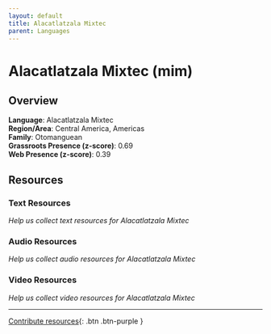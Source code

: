 ```yaml
---
layout: default
title: Alacatlatzala Mixtec
parent: Languages
---
```


# Alacatlatzala Mixtec (mim)

## Overview

**Language**: Alacatlatzala Mixtec  
**Region/Area**: Central America, Americas  
**Family**: Otomanguean  
**Grassroots Presence (z-score)**: 0.69  
**Web Presence (z-score)**: 0.39  

## Resources

### Text Resources
*Help us collect text resources for Alacatlatzala Mixtec*

### Audio Resources
*Help us collect audio resources for Alacatlatzala Mixtec*

### Video Resources
*Help us collect video resources for Alacatlatzala Mixtec*

---

[Contribute resources](https://forms.office.com/e/1SfLJx3u1r){: .btn .btn-purple }
